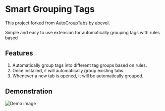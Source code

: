 # Smart Grouping Tags

This project forked from [AutoGroupTabs](https://github.com/abevol/AutoGroupTabs) by [abevol](https://github.com/abevol).

Simple and easy to use extension for automatically grouping tags with rules based

## Features

1. Automatically group tags into different tag groups based on rules.
2. Once installed, it will automatically group existing tabs.
3. Whenever a new tab is opened, it will be automatically grouped.

## Demonstration

![Demo image](./readme/main.jpg)
